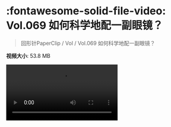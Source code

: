 # :fontawesome-solid-file-video: Vol.069 如何科学地配一副眼镜？

> 回形针PaperClip / Vol / Vol.069 如何科学地配一副眼镜？

**视频大小**: 53.8 MB

<div class="video"><video src="https://file.hsyhx.top/archive/回形针PaperClip/Vol/Vol.069 如何科学地配一副眼镜？.mp4" controls preload>🤔 您的浏览器不支持 video 标签</video></div>